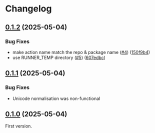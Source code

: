 # Changelog

## [0.1.2](https://github.com/blaahaj/lint-git-tree/compare/v0.1.1...v0.1.2) (2025-05-04)


### Bug Fixes

* make action name match the repo & package name ([#4](https://github.com/blaahaj/lint-git-tree/issues/4)) ([150f9b4](https://github.com/blaahaj/lint-git-tree/commit/150f9b40ed2f334c5fe378f7499a10ec2c51a912))
* use RUNNER_TEMP directory ([#5](https://github.com/blaahaj/lint-git-tree/issues/5)) ([607edbc](https://github.com/blaahaj/lint-git-tree/commit/607edbce2a749cbc2c6f1cf2b6b66330bb704054))

## [0.1.1](https://github.com/blaahaj/lint-git-tree/compare/v0.1.0...v0.1.1) (2025-05-04)

### Bug Fixes

- Unicode normalisation was non-functional

## [0.1.0](https://github.com/blaahaj/lint-git-tree/tree/v0.1.0) (2025-05-04)

First version.
